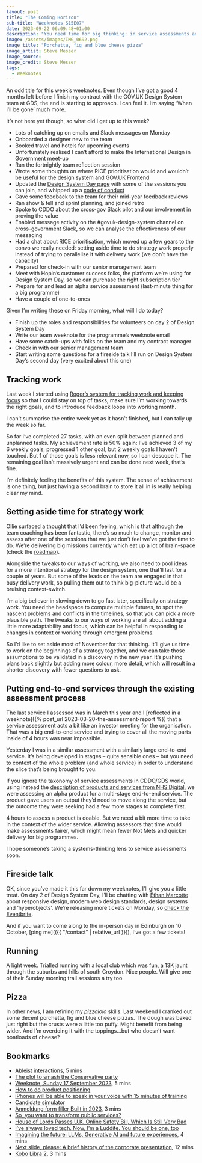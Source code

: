 ```yaml
---
layout: post
title: "The Coming Horizon"
sub-title: "Weeknotes S15E07"
date: 2023-09-22 06:09:48+01:00
description: "You need time for big thinking: in service assessments and strategy work. That’s the subject for today."
image: /assets/images/IMG_0692.png
image_title: "Porchetta, fig and blue cheese pizza"
image_artist: Steve Messer
image_source:
image_credit: Steve Messer
tags:
  - Weeknotes
---
```


An odd title for this week’s weeknotes. Even though I’ve got a good 4 months left before I finish my contract with the GOV.‌UK Design System team at GDS, the end is starting to approach. I can feel it. I’m saying ‘When I’ll be gone’ much more.

It’s not here yet though, so what did I get up to this week?

- Lots of catching up on emails and Slack messages on Monday
- Onboarded a designer new to the team
- Booked travel and hotels for upcoming events
- Unfortunately realised I can’t afford to make the International Design in Government meet-up
- Ran the fortnightly team reflection session
- Wrote some thoughts on where RICE prioritisation would and wouldn’t be useful for the design system and GOV.‌UK Frontend
- Updated the [Design System Day page](https://design-system.service.gov.uk/community/design-system-day/) with some of the sessions you can join, and whipped up a [code of conduct](https://deploy-preview-3160--govuk-design-system-preview.netlify.app/code-of-conduct/)
- Gave some feedback to the team for their mid-year feedback reviews
- Ran show & tell and sprint planning, and joined retro
- Spoke to CDDO about the cross-gov Slack pilot and our involvement in proving the value
- Enabled message activity on the #govuk-design-system channel on cross-government Slack, so we can analyse the effectiveness of our messaging
- Had a chat about RICE prioritisation, which moved up a few gears to the convo we really needed: setting aside time to do strategy work properly instead of trying to parallelise it with delivery work (we don’t have the capacity)
- Prepared for check-in with our senior management team
- Meet with Hopin’s customer success folks, the platform we’re using for Design System Day, so we can purchase the right subscription tier
- Prepare for and lead an alpha service assessment (last-minute thing for a big programme)
- Have a couple of one-to-ones

Given I’m writing these on Friday morning, what will I do today?

- Finish up the roles and responsibilities for volunteers on day 2 of Design System Day
- Write our team weeknote for the programme’s weeknote email
- Have some catch-ups with folks on the team and my contract manager
- Check in with our senior management team
- Start writing some questions for a fireside talk I’ll run on Design System Day’s second day (very excited about this one)

## Tracking work

Last week I started using [Roger’s system for tracking work and keeping focus](https://rogerswannell.com/blog/how-i-track-my-work-and-learn-to-focus-better/) so that I could stay on top of tasks, make sure I’m working towards the right goals, and to introduce feedback loops into working month.

I can’t summarise the entire week yet as it hasn’t finished, but I can tally up the week so far.

So far I’ve completed 27 tasks, with an even split between planned and unplanned tasks. My achievement rate is 50% again: I’ve achieved 3 of my 6 weekly goals, progressed 1 other goal, but 2 weekly goals I haven’t touched. But 1 of those goals is less relevant now, so I can descope it. The remaining goal isn’t massively urgent and can be done next week, that’s fine.

I’m definitely feeling the benefits of this system. The sense of achievement is one thing, but just having a second brain to store it all in is really helping clear my mind.

## Setting aside time for strategy work

Ollie surfaced a thought that I’d been feeling, which is that although the team coaching has been fantastic, there’s so much to change, monitor and assess after one of the sessions that we just don’t feel we’ve got the time to do. We’re delivering big missions currently which eat up a lot of brain-space (check the [roadmap](https://design-system.service.gov.uk/community/roadmap/)).

Alongside the tweaks to our ways of working, we also need to pool ideas for a more intentional strategy for the design system, one that’ll last for a couple of years. But some of the leads on the team are engaged in that busy delivery work, so pulling them out to think big-picture would be a bruising context-switch.

I’m a big believer in slowing down to go fast later, specifically on strategy work. You need the headspace to compute multiple futures, to spot the nascent problems and conflicts in the timelines, so that you can pick a more plausible path. The tweaks to our ways of working are all about adding a little more adaptability and focus, which can be helpful in responding to changes in context or working through emergent problems.

So I’d like to set aside most of November for that thinking. It’ll give us time to work on the beginnings of a strategy together, and we can take those assumptions to be validated in a discovery in the new year. It’s pushing plans back slightly but adding more colour, more detail, which will result in a shorter discovery with fewer questions to ask.

## Putting end-to-end services through the existing assessment process

The last service I assessed was in March this year and I [reflected in a weeknote]({% post_url 2023-03-20-the-assessment-report %}) that a service assessment acts a bit like an investor meeting for the organisation. That was a big end-to-end service and trying to cover all the moving parts inside of 4 hours was near impossible.

Yesterday I was in a similar assessment with a similarly large end-to-end service. It’s being developed in stages – quite sensible ones – but you need to context of the whole problem (and whole service) in order to understand the slice that’s being brought to you.

If you ignore the taxonomy of service assessments in CDDO/GDS world, using instead the [description of products and services from NHS Digital](https://digital.nhs.uk/blog/design-matters/2022/products-deliver-outputs-services-deliver-outcomes), we were assessing an alpha product for a multi-stage end-to-end service. The product gave users an output they’d need to move along the service, but the outcome they were seeking had a few more stages to complete first.

4 hours to assess a product is doable. But we need a bit more time to take in the context of the wider service. Allowing assessors that time would make assessments fairer, which might mean fewer Not Mets and quicker delivery for big programmes.

I hope someone’s taking a systems-thinking lens to service assessments soon.

## Fireside talk

OK, since you’ve made it this far down my weeknotes, I’ll give you a little treat. On day 2 of Design System Day, I’ll be chatting with [Ethan Marcotte](https://ethanmarcotte.com) about responsive design, modern web design standards, design systems and ‘hyperobjects’. We’re releasing more tickets on Monday, so [check the Eventbrite](https://www.eventbrite.co.uk/e/design-system-day-2023-online-ticket-tickets-714592022977).

And if you want to come along to the in-person day in Edinburgh on 10 October, [ping me](({{ "/contact" | relative_url }})), I’ve got a few tickets!

## Running

A light week. Trialled running with a local club which was fun, a 13K jaunt through the suburbs and hills of south Croydon. Nice people. Will give one of their Sunday morning trail sessions a try too.

## Pizza

In other news, I am refining my *pizzaiolo* skills. Last weekend I cranked out some decent porchetta, fig and blue cheese pizzas. The dough was baked just right but the crusts were a little too puffy. Might benefit from being wider. And I’m overdoing it with the toppings…but who doesn’t want boatloads of cheese?

## Bookmarks

- [Ableist interactions](https://hidde.blog/interactions-about-accessibility/), 5 mins
- [The plot to smash the Conservative party](https://on.ft.com/46bcJ8K)
- [Weeknote, Sunday 17 September 2023](https://ianbetteridge.com/2023/09/17/weeknote-sunday-17-september-2023/), 5 mins
- [How to do product positioning](https://evanjconrad.com/posts/product-abstraction)
- [iPhones will be able to speak in your voice with 15 minutes of training](https://www.theverge.com/2023/5/16/23725237/iphone-personal-voice-speak-training-accessibility)
- [Candidate simulator](https://www.hyperorg.com/blogger/2023/09/18/candidate-simulator/)
- [Anmeldung form filler Built in 2023](https://nicolasbouliane.com/projects/anmeldung-form-filler), 3 mins
- [So, you want to transform public services?](https://chosen-path.org/2023/09/19/so-you-want-to-transform-public-services/)
- [House of Lords Passes U.K. Online Safety Bill, Which Is Still Very Bad](https://pxlnv.com/linklog/online-safety-bill-passes/)
- [I’ve always loved tech. Now, I’m a Luddite. You should be one, too](https://www.washingtonpost.com/opinions/2023/09/18/luddites-social-technology-visionaries/)
- [Imagining the future: LLMs, Generative AI and future experiences](https://medium.com/writing-by-if/imagining-the-future-llms-generative-ai-and-future-experiences-4bb9080a19eb), 4 mins
- [Next slide, please: A brief history of the corporate presentation](https://www.technologyreview.com/2023/08/11/1077232/corporate-presentations-history/), 12 mins
- [Kobo Libra 2](https://robinrendle.com/notes/kobo-libra-2/), 3 mins
